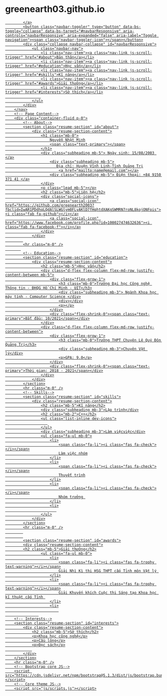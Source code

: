 # greenearth03.github.io

<html lang="en">
    <head>
        <meta charset="utf-8" />
        <meta name="viewport" content="width=device-width, initial-scale=1, shrink-to-fit=no" />
        <meta name="description" content="" />
        <meta name="author" content="" />
        <title>Resume - Start Bootstrap Theme</title>
        <link rel="icon" type="image/x-icon" href="assets/img/favicon.ico" />
        <!-- Font Awesome icons (free version)-->
        <script src="https://use.fontawesome.com/releases/v5.15.4/js/all.js" crossorigin="anonymous"></script>
        <!-- Google fonts-->
        <link href="https://fonts.googleapis.com/css?family=Saira+Extra+Condensed:500,700" rel="stylesheet" type="text/css" />
        <link href="https://fonts.googleapis.com/css?family=Muli:400,400i,800,800i" rel="stylesheet" type="text/css" />
        <!-- Core theme CSS (includes Bootstrap)-->
        <link href="css/styles.css" rel="stylesheet" />
    </head>
    <body id="page-top">
        <!-- Navigation-->
        <nav class="navbar navbar-expand-lg navbar-dark bg-primary fixed-top" id="sideNav">
            <a class="navbar-brand js-scroll-trigger" href="#page-top">
                
            </a>
            <button class="navbar-toggler" type="button" data-bs-toggle="collapse" data-bs-target="#navbarResponsive" aria-controls="navbarResponsive" aria-expanded="false" aria-label="Toggle navigation"><span class="navbar-toggler-icon"></span></button>
            <div class="collapse navbar-collapse" id="navbarResponsive">
                <ul class="navbar-nav">
                    <li class="nav-item"><a class="nav-link js-scroll-trigger" href="#about">Bản thân</a></li>
                    <li class="nav-item"><a class="nav-link js-scroll-trigger" href="#education">Học vấn</a></li>
                    <li class="nav-item"><a class="nav-link js-scroll-trigger" href="#skills">Kĩ năng</a></li>
                    <li class="nav-item"><a class="nav-link js-scroll-trigger" href="#awards">Giải thưởng</a></li>
                    <li class="nav-item"><a class="nav-link js-scroll-trigger" href="#interests">Sở thích</a></li>
                    
                </ul>
            </div>
        </nav>
        <!-- Page Content-->
        <div class="container-fluid p-0">
            <!-- About-->
            <section class="resume-section" id="about">
                <div class="resume-section-content">
                    <h1 class="mb-0">
                        Nguyễn Nhật Minh
                        <span class="text-primary"></span>
                    </h1>
                    <div class="subheading mb-5"> Ngày sinh: 15/08/2003 </a>
                        <div class="subheading mb-5">
                           Địa chỉ: Huyện Vĩnh Linh-Tỉnh Quảng Trị
                            <a href="mailto:name@email.com"></a>
                        <div class="subheading mb-5"> Điện thoại: +84 9150 371 41 </a>
                    </div>
                    <p class="lead mb-5"></p>
                    <h2 class="mb-5">Liên hệ</h2>
                    <div class="social-icons">
                        <a class="social-icon" href="https://github.com/greenearth2003?fbclid=IwAR1PDdhqLQdAlSLWGlym0FLyAKlD7fHqhtdXAKgSWMRN7roNL8kojONFois"><i class="fab fa-github"></i></a>
                        <a class="social-icon" href="https://www.facebook.com/profile.php?id=100027474632636"><i class="fab fa-facebook-f"></i></a>
                    </div>
                </div>
            
            <hr class="m-0" />
           
            <!-- Education-->
            <section class="resume-section" id="education">
                <div class="resume-section-content">
                    <h2 class="mb-5">Học vấn</h2>
                    <div class="d-flex flex-column flex-md-row justify-content-between mb-5">
                        <div class="flex-grow-1">
                            <h3 class="mb-0">Trường Đại học Công nghệ Thông tin - ĐHQG Hồ Chí Minh - UIT</h3>
                            <div class="subheading mb-3"> Ngành Khoa học máy tính - Computer Science </div>
                            <div></div>
                            <p></p>
                        </div>
                        <div class="flex-shrink-0"><span class="text-primary">Bắt đầu: 10/2021</span></div>
                    </div>
                    <div class="d-flex flex-column flex-md-row justify-content-between">
                        <div class="flex-grow-1">
                            <h3 class="mb-0">Trường THPT Chuyên Lê Quý Đôn Quảng Trị</h3>
                            <div class="subheading mb-3">Chuyên Vật lý</div>
                            <p>GPA: 9.0</p>
                        </div>
                        <div class="flex-shrink-0"><span class="text-primary">Thời gian: 2018 - 2021</span></div>
                    </div>
                </div>
            </section>
            <hr class="m-0" />
            <!-- Skills-->
            <section class="resume-section" id="skills">
                <div class="resume-section-content">
                    <h2 class="mb-5">Kĩ năng</h2>
                    <div class="subheading mb-3">Lập trình</div>
                    <h2 class="mb-2">C++</h2>
                    <ul class="list-inline dev-icons">
                       
                    </ul>
                    <div class="subheading mb-3">Làm việcviệc</div>
                    <ul class="fa-ul mb-0">
                        <li>
                            <span class="fa-li"><i class="fas fa-check"></i></span>
                            Làm việc nhóm
                        </li>
                        <li>
                            <span class="fa-li"><i class="fas fa-check"></i></span>
                            Thuyết trình
                        </li>
                        <li>
                            <span class="fa-li"><i class="fas fa-check"></i></span>
                            Nhóm trưởng 
                        </li>
                        <li>
                           
                    </ul>
                </div>
            </section>
            <hr class="m-0" />
            
            
            <section class="resume-section" id="awards">
            <div class="resume-section-content">
            <h2 class="mb-5">Giải thưởng</h2>
                    <ul class="fa-ul mb-0">
                        <li>
                            <span class="fa-li"><i class="fas fa-trophy text-warning"></i></span>
                            Giải Nhì Kì thi HSG THPT cấp Tỉnh môn Vật lý 
                        </li>
                        <li>
                            <span class="fa-li"><i class="fas fa-trophy text-warning"></i></span>
                            Giải Khuyến khích Cuộc thi Sáng tạo Khoa học kĩ thuật cấp Tỉnh 
                        </li>
                        <li>
                            
                   
        <!-- Interests-->
        <section class="resume-section" id="interests">
            <div class="resume-section-content">
                <h2 class="mb-5">Sở thích</h2>
                <p>Khoa học công nghệ</p>
                <p>Cầu lông</p>
                <p>Đọc sách</p>
                
            </div>
        </section>
        <hr class="m-0" />
        <!-- Bootstrap core JS-->
        <script src="https://cdn.jsdelivr.net/npm/bootstrap@5.1.3/dist/js/bootstrap.bundle.min.js"></script>
        <!-- Core theme JS-->
        <script src="js/scripts.js"></script>
 
